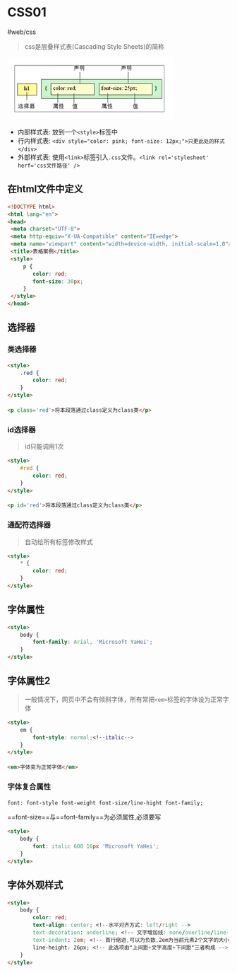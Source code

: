 # CSS01

#web/css

> css是层叠样式表(Cascading Style Sheets)的简称

![css简介](./images/02-css-01-01.png)

- 内部样式表: 放到一个`<style>`标签中
- 行内样式表: `<div style="color: pink; font-size: 12px;">只更此处的样式</div>`
- 外部样式表: 使用`<link>`标签引入`.css`文件。`<link rel='stylesheet' herf='css文件路径' />`

## 在html文件中定义

```html
<!DOCTYPE html>
<html lang="en">
<head>
 <meta charset="UTF-8">
 <meta http-equiv="X-UA-Compatible" content="IE=edge">
 <meta name="viewport" content="width=device-width, initial-scale=1.0">
 <title>表格案例</title>
 <style>
	 p {
	 	color: red;
		font-size: 30px;
	 }
 </style>
</head>
```

## 选择器

### 类选择器

```html
<style>
	.red {
		color: red;
	}
</style>

<p class='red'>将本段落通过class定义为class类</p>
```

### id选择器

> id只能调用1次

```html
<style>
	#red {
		color: red;
	}
</style>

<p id='red'>将本段落通过class定义为class类</p>
```

### 通配符选择器
> 自动给所有标签修改样式

```html
<style>
	* {
		color: red;
	}
</style>
```

## 字体属性

```html
<style>
	body {
		font-family: Arial, 'Microsoft YaHei';
	}
</style>
```



## 字体属性2
> 一般情况下，网页中不会有倾斜字体，所有常把`<em>`标签的字体设为正常字体

```html
<style>
	em {
		font-style: normal;<!--italic-->
	}
</style>

<em>字体变为正常字体</em>
```

### 字体复合属性

`font: font-style font-weight font-size/line-hight font-family;`

==font-size==与==font-family==为必须属性,必须要写


```html
<style>
	body {
		font: italic 600 16px 'Microsoft YaHei';
	}
</style>
```

## 字体外观样式

```html
<style>
	body {
		color: red;
		text-align: center; <!--水平对齐方式: left/right -->
		text-decoration: underline; <!-- 文字增加线: none/overline/line-through -->
		text-indent: 2em; <!-- 首行缩进,可以为负数,2em为当前元素2个文字的大小 -->
		line-height: 26px; <!-- 此选项由"上间距+文字高度+下间距"三者构成 -->
	}
</style>
```


